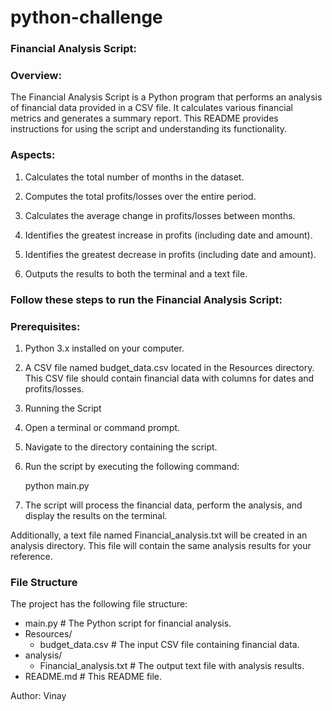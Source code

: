 # python-challenge

### Financial Analysis Script:

### Overview:
The Financial Analysis Script is a Python program that performs an analysis of financial data provided in a CSV file. It calculates various financial metrics and generates a summary report. This README provides instructions for using the script and understanding its functionality.

### Aspects:
1. Calculates the total number of months in the dataset.

2. Computes the total profits/losses over the entire period.

3. Calculates the average change in profits/losses between months.

4. Identifies the greatest increase in profits (including date and amount).

5. Identifies the greatest decrease in profits (including date and amount).

6. Outputs the results to both the terminal and a text file.



### Follow these steps to run the Financial Analysis Script:

### Prerequisites:
1. Python 3.x installed on your computer.

2. A CSV file named budget_data.csv located in the Resources directory. This CSV file should contain financial data with columns for dates and profits/losses.

3. Running the Script

4. Open a terminal or command prompt.

5. Navigate to the directory containing the script.

6. Run the script by executing the following command:

    python main.py

7. The script will process the financial data, perform the analysis, and display the results on the terminal.

Additionally, a text file named Financial_analysis.txt will be created in an analysis directory. This file will contain the same analysis results for your reference.

### File Structure
The project has the following file structure:

- main.py                     # The Python script for financial analysis.
- Resources/
  - budget_data.csv           # The input CSV file containing financial data.
- analysis/
  - Financial_analysis.txt    # The output text file with analysis results.
- README.md                   # This README file.

Author:     Vinay

